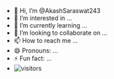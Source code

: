 - 👋 Hi, I’m @AkashSaraswat243
- 👀 I’m interested in ...
- 🌱 I’m currently learning ...
- 💞️ I’m looking to collaborate on ...
- 📫 How to reach me ...
- 😄 Pronouns: ...
- ⚡ Fun fact: ...
- ![visitors](https://visitor-badge.laobi.icu/badge?page_id=page.id)

<!---
AkashSaraswat243/AkashSaraswat243 is a ✨ special ✨ repository because its `README.md` (this file) appears on your GitHub profile.
You can click the Preview link to take a look at your changes.
--->
